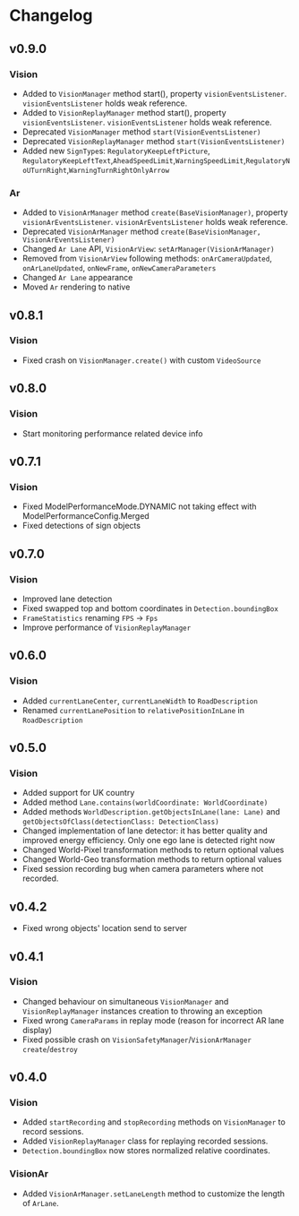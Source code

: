 # Changelog

## v0.9.0

### Vision
- Added to `VisionManager` method start(), property `visionEventsListener`. `visionEventsListener` holds weak reference.
- Added to `VisionReplayManager` method start(), property `visionEventsListener`. `visionEventsListener` holds weak reference.
- Deprecated `VisionManager` method `start(VisionEventsListener)`
- Deprecated `VisionReplayManager` method `start(VisionEventsListener)`
- Added new `SignType`s: `RegulatoryKeepLeftPicture`, `RegulatoryKeepLeftText`,`AheadSpeedLimit`,`WarningSpeedLimit`,`RegulatoryNoUTurnRight`,`WarningTurnRightOnlyArrow`

### Ar
- Added to `VisionArManager` method `create(BaseVisionManager)`, property `visionArEventsListener`. `visionArEventsListener` holds weak reference.
- Deprecated `VisionArManager` method `create(BaseVisionManager, VisionArEventsListener)`
- Changed `Ar Lane` API, `VisionArView`: `setArManager(VisionArManager)`
- Removed from `VisionArView` following methods: `onArCameraUpdated`, `onArLaneUpdated`, `onNewFrame`, `onNewCameraParameters`
- Changed `Ar Lane` appearance
- Moved `Ar` rendering to native

## v0.8.1

### Vision
- Fixed crash on `VisionManager.create()` with custom `VideoSource`

## v0.8.0

### Vision
- Start monitoring performance related device info

## v0.7.1

### Vision
- Fixed ModelPerformanceMode.DYNAMIC not taking effect with ModelPerformanceConfig.Merged
- Fixed detections of sign objects

## v0.7.0

### Vision
- Improved lane detection
- Fixed swapped top and bottom coordinates in `Detection.boundingBox`
- `FrameStatistics` renaming `FPS` -> `Fps`
- Improve performance of `VisionReplayManager` 

## v0.6.0

### Vision
- Added `currentLaneCenter`, `currentLaneWidth` to `RoadDescription` 
- Renamed `currentLanePosition` to `relativePositionInLane` in `RoadDescription`

## v0.5.0

### Vision
- Added support for UK country
- Added method `Lane.contains(worldCoordinate: WorldCoordinate)`
- Added methods `WorldDescription.getObjectsInLane(lane: Lane)` and `getObjectsOfClass(detectionClass: DetectionClass)`
- Changed implementation of lane detector: it has better quality and improved energy efficiency. Only one ego lane is detected right now
- Changed World-Pixel transformation methods to return optional values
- Changed World-Geo transformation methods to return optional values
- Fixed session recording bug when camera parameters where not recorded. 

## v0.4.2

- Fixed wrong objects' location send to server

## v0.4.1

### Vision
- Changed behaviour on simultaneous `VisionManager`
 and `VisionReplayManager` instances creation to throwing an exception
- Fixed wrong `CameraParams` in replay mode (reason for incorrect AR lane display)
- Fixed possible crash on `VisionSafetyManager`/`VisionArManager` `create`/`destroy`

## v0.4.0

### Vision
- Added `startRecording` and `stopRecording` methods on `VisionManager` to record sessions.
- Added `VisionReplayManager` class for replaying recorded sessions.
- `Detection.boundingBox` now stores normalized relative coordinates.

### VisionAr
- Added `VisionArManager.setLaneLength` method to customize the length of `ArLane`.
